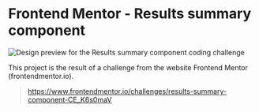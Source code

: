 # Frontend Mentor - Results summary component

![Design preview for the Results summary component coding challenge](./preview.jpg)

This project is the result of a challenge from the website Frontend Mentor (frontendmentor.io).

> https://www.frontendmentor.io/challenges/results-summary-component-CE_K6s0maV
